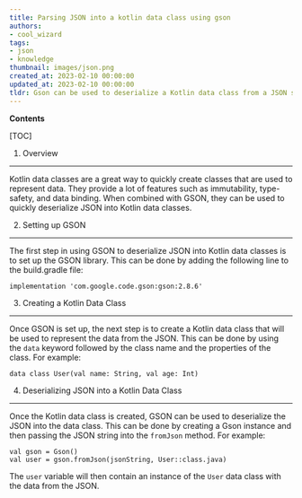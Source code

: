 ```yaml
---
title: Parsing JSON into a kotlin data class using gson
authors:
- cool_wizard
tags:
- json
- knowledge
thumbnail: images/json.png
created_at: 2023-02-10 00:00:00
updated_at: 2023-02-10 00:00:00
tldr: Gson can be used to deserialize a Kotlin data class from a JSON string.
---
```


**Contents**

[TOC]

1. Overview
------
Kotlin data classes are a great way to quickly create classes that are used to represent data. They provide a lot of features such as immutability, type-safety, and data binding. When combined with GSON, they can be used to quickly deserialize JSON into Kotlin data classes.

2. Setting up GSON
------
The first step in using GSON to deserialize JSON into Kotlin data classes is to set up the GSON library. This can be done by adding the following line to the build.gradle file:
```
implementation 'com.google.code.gson:gson:2.8.6'
```

3. Creating a Kotlin Data Class
------
Once GSON is set up, the next step is to create a Kotlin data class that will be used to represent the data from the JSON. This can be done by using the `data` keyword followed by the class name and the properties of the class. For example:

```
data class User(val name: String, val age: Int)
```

4. Deserializing JSON into a Kotlin Data Class
------
Once the Kotlin data class is created, GSON can be used to deserialize the JSON into the data class. This can be done by creating a Gson instance and then passing the JSON string into the `fromJson` method. For example:

```
val gson = Gson()
val user = gson.fromJson(jsonString, User::class.java)
```

The `user` variable will then contain an instance of the `User` data class with the data from the JSON.
